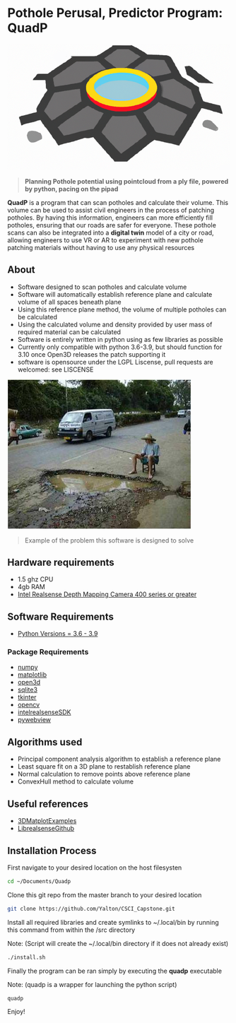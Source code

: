# Pothole Perusal, Predictor Program: QuadP

![Logo](img/QuadP_Logo.png "QuadP Logo")

> **Planning Pothole potential using pointcloud from a ply file, powered by python, pacing on the pipad**


__QuadP__ is a program that can scan potholes and calculate their volume. This volume can be used to assist civil engineers in the process of patching potholes. By having this information, engineers can more efficiently fill potholes, ensuring that our roads are safer for everyone. These pothole scans can also be integrated into a __digital twin__ model of a city or road, allowing engineers to use VR or AR to experiment with new pothole patching materials without having to use any physical resources 

## About 
- Software designed to scan potholes and calculate volume 
- Software will automatically establish reference plane and calculate volume of all spaces beneath plane
- Using this reference plane method, the volume of multiple potholes can be calculated
- Using the calculated volume and density provided by user mass of required material can be calculated
- Software is entirely written in python using as few libraries as possible
- Currently only compatible with python 3.6-3.9, but should function for 3.10 once Open3D releases the patch supporting it
- software is opensource under the LGPL Liscense, pull requests are welcomed: see LISCENSE


![MakingTheBestOfIt](img/pothole.jpg "Caught Something?")
> Example of the problem this software is designed to solve


## Hardware requirements 
- 1.5 ghz CPU
- 4gb RAM 
- [Intel Realsense Depth Mapping Camera 400 series or greater](https://www.intelrealsense.com/introducing-intel-realsense-d400-product-family/)


## Software Requirements
- [Python Versions = 3.6 - 3.9](https://linuxhint.com/install-python-ubuntu-22-04/)

### Package Requirements
- [numpy](https://numpy.org/doc/)
- [matplotlib](https://matplotlib.org/stable/index.html)
- [open3d](http://www.open3d.org/docs/)
- [sqlite3](https://docs.python.org/3/library/sqlite3.html)
- [tkinter](https://docs.python.org/3/library/tk.html)
- [opencv](https://docs.opencv.org/4.x/index.html)
- [intelrealsenseSDK](https://dev.intelrealsense.com/docs)
- [pywebview](https://pypi.org/project/pywebview/)

## Algorithms used 
- Principal component analysis algorithm to establish a reference plane 
- Least square fit on a 3D plane to restablish reference plane
- Normal calculation to remove points above reference plane
- ConvexHull method to calculate volume 

## Useful references
- [3DMatplotExamples](https://jakevdp.github.io/PythonDataScienceHandbook/04.12-three-dimensional-plotting.html)
- [LibrealsenseGithub](https://github.com/IntelRealSense/librealsense.git)

## Installation Process 

First navigate to your desired location on the host filesysten 

```bash
cd ~/Documents/Quadp
```

Clone this git repo from the master branch to your desired location 

```bash
git clone https://github.com/Yalton/CSCI_Capstone.git
```

Install all required libraries and create symlinks to ~/.local/bin by running this command from within the /src directory 

Note: (Script will create the ~/.local/bin directory if it does not already exist)

```bash
./install.sh
```

Finally  the program can be ran simply by executing the __quadp__ executable 

Note: (quadp is a wrapper for launching the python script)

```bash
quadp
```

Enjoy!

